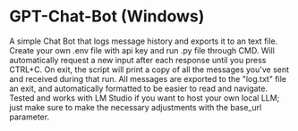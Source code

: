 # GPT-Chat-Bot (Windows)
A simple Chat Bot that logs message history and exports it to an text file.
Create your own .env file with api key and run .py file through CMD. Will automatically request a new input after each response until you press CTRL+C. On exit, the script will print a copy of all the messages you've sent and received during that run. All messages are exported to the "log.txt" file an exit, and automatically formatted to be easier to read and navigate. Tested and works with LM Studio if you want to host your own local LLM; just make sure to make the necessary adjustments with the base_url parameter.
